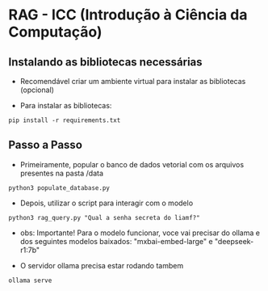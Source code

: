 # RAG - ICC (Introdução à Ciência da Computação)

## Instalando as bibliotecas necessárias

- Recomendável criar um ambiente virtual para instalar as bibliotecas (opcional)

- Para instalar as bibliotecas: 

```python3
pip install -r requirements.txt
```

## Passo a Passo

- Primeiramente, popular o banco de dados vetorial com os arquivos presentes na pasta /data

```python3
python3 populate_database.py
```

- Depois, utilizar o script para interagir com o modelo

```python3
python3 rag_query.py "Qual a senha secreta do liamf?"
```

- obs: Importante! Para o modelo funcionar, voce vai precisar do ollama e dos seguintes modelos baixados: "mxbai-embed-large" e "deepseek-r1:7b"

- O servidor ollama precisa estar rodando tambem

```bash
ollama serve
```


